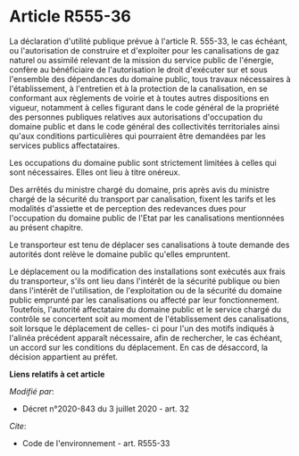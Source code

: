 # Article R555-36

La déclaration d'utilité publique prévue à l'article R. 555-33, le cas échéant, ou l'autorisation de construire et
d'exploiter pour les canalisations de gaz naturel ou assimilé relevant de la mission du service public de l'énergie, confère
au bénéficiaire de l'autorisation le droit d'exécuter sur et sous l'ensemble des dépendances du domaine public, tous travaux
nécessaires à l'établissement, à l'entretien et à la protection de la canalisation, en se conformant aux règlements de voirie
et à toutes autres dispositions en vigueur, notamment à celles figurant dans le code général de la propriété des personnes
publiques relatives aux autorisations d'occupation du domaine public et dans le code général des collectivités territoriales
ainsi qu'aux conditions particulières qui pourraient être demandées par les services publics affectataires.

Les occupations du domaine public sont strictement limitées à celles qui sont nécessaires. Elles ont lieu à titre onéreux.

Des arrêtés du ministre chargé du domaine, pris après avis du ministre chargé de la sécurité du transport par canalisation,
fixent les tarifs et les modalités d'assiette et de perception des redevances dues pour l'occupation du domaine public de
l'Etat par les canalisations mentionnées au présent chapitre.

Le transporteur est tenu de déplacer ses canalisations à toute demande des autorités dont relève le domaine public qu'elles
empruntent.

Le déplacement ou la modification des installations sont exécutés aux frais du transporteur, s'ils ont lieu dans l'intérêt de
la sécurité publique ou bien dans l'intérêt de l'utilisation, de l'exploitation ou de la sécurité du domaine public emprunté
par les canalisations ou affecté par leur fonctionnement. Toutefois, l'autorité affectataire du domaine public et le service
chargé du contrôle se concertent soit au moment de l'établissement des canalisations, soit lorsque le déplacement de celles-
ci pour l'un des motifs indiqués à l'alinéa précédent apparaît nécessaire, afin de rechercher, le cas échéant, un accord sur
les conditions du déplacement. En cas de désaccord, la décision appartient au préfet.

**Liens relatifs à cet article**

_Modifié par_:

  - Décret n°2020-843 du 3 juillet 2020 - art. 32

_Cite_:

  - Code de l'environnement - art. R555-33
